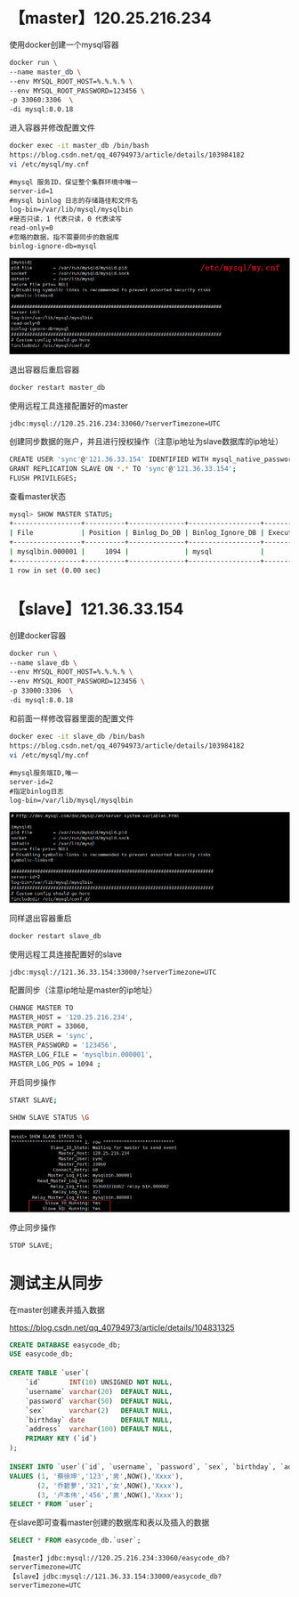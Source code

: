 # 【master】120.25.216.234

使用docker创建一个mysql容器

```bash
docker run \
--name master_db \
--env MYSQL_ROOT_HOST=%.%.%.% \
--env MYSQL_ROOT_PASSWORD=123456 \
-p 33060:3306  \
-di mysql:8.0.18
```

进入容器并修改配置文件

```bash
docker exec -it master_db /bin/bash
https://blog.csdn.net/qq_40794973/article/details/103984182
vi /etc/mysql/my.cnf
```

```properties
#mysql 服务ID，保证整个集群环境中唯一
server-id=1
#mysql binlog 日志的存储路径和文件名
log-bin=/var/lib/mysql/mysqlbin
#是否只读，1 代表只读，0 代表读写
read-only=0
#忽略的数据，指不需要同步的数据库
binlog-ignore-db=mysql
```

![my.cnf](./img/master-my.cnf.png)

退出容器后重启容器

```bash
docker restart master_db
```

使用远程工具连接配置好的master

```
jdbc:mysql://120.25.216.234:33060/?serverTimezone=UTC
```

创建同步数据的账户，并且进行授权操作（注意ip地址为slave数据库的ip地址）

```bash
CREATE USER 'sync'@'121.36.33.154' IDENTIFIED WITH mysql_native_password BY '123456';
GRANT REPLICATION SLAVE ON *.* TO 'sync'@'121.36.33.154';
FLUSH PRIVILEGES;
```

查看master状态

```bash
mysql> SHOW MASTER STATUS;
+-----------------+----------+--------------+------------------+-------------------+
| File            | Position | Binlog_Do_DB | Binlog_Ignore_DB | Executed_Gtid_Set |
+-----------------+----------+--------------+------------------+-------------------+
| mysqlbin.000001 |     1094 |              | mysql            |                   |
+-----------------+----------+--------------+------------------+-------------------+
1 row in set (0.00 sec)
```

# 【slave】121.36.33.154
创建docker容器
```bash
docker run \
--name slave_db \
--env MYSQL_ROOT_HOST=%.%.%.% \
--env MYSQL_ROOT_PASSWORD=123456 \
-p 33000:3306  \
-di mysql:8.0.18
```
和前面一样修改容器里面的配置文件
```bash
docker exec -it slave_db /bin/bash
https://blog.csdn.net/qq_40794973/article/details/103984182
vi /etc/mysql/my.cnf
```
```properties
#mysql服务端ID,唯一
server-id=2
#指定binlog日志
log-bin=/var/lib/mysql/mysqlbin
```

![my.cnf](./img/slave-my.cnf.png)

同样退出容器重启

```bash
docker restart slave_db
```

使用远程工具连接配置好的slave

```
jdbc:mysql://121.36.33.154:33000/?serverTimezone=UTC
```

配置同步（注意ip地址是master的ip地址）

```bash
CHANGE MASTER TO 
MASTER_HOST = '120.25.216.234',
MASTER_PORT = 33060,
MASTER_USER = 'sync',
MASTER_PASSWORD = '123456',
MASTER_LOG_FILE = 'mysqlbin.000001',
MASTER_LOG_POS = 1094 ;
```

开启同步操作

```bash
START SLAVE;
```

```bash
SHOW SLAVE STATUS \G
```

![my.cnf](./img/slave-status.png)

停止同步操作

```
STOP SLAVE;
```

# 测试主从同步

在master创建表并插入数据

 https://blog.csdn.net/qq_40794973/article/details/104831325 

````sql
CREATE DATABASE easycode_db;
USE easycode_db;

CREATE TABLE `user`(
    `id`       INT(10) UNSIGNED NOT NULL,
    `username` varchar(20)  DEFAULT NULL,
    `password` varchar(50)  DEFAULT NULL,
    `sex`      varchar(2)   DEFAULT NULL,
    `birthday` date         DEFAULT NULL,
    `address`  varchar(100) DEFAULT NULL,
    PRIMARY KEY (`id`)
);

INSERT INTO `user`(`id`, `username`, `password`, `sex`, `birthday`, `address`)
VALUES (1, '蔡徐坤','123','男',NOW(),'Xxxx'),
       (2, '乔碧萝','321','女',NOW(),'Xxxx'),
       (3, '卢本伟','456','男',NOW(),'Xxxx');
SELECT * FROM `user`;
````

在slave即可查看master创建的数据库和表以及插入的数据

```sql
SELECT * FROM easycode_db.`user`;
```







```
【master】jdbc:mysql://120.25.216.234:33060/easycode_db?serverTimezone=UTC
【slave】jdbc:mysql://121.36.33.154:33000/easycode_db?serverTimezone=UTC
```

